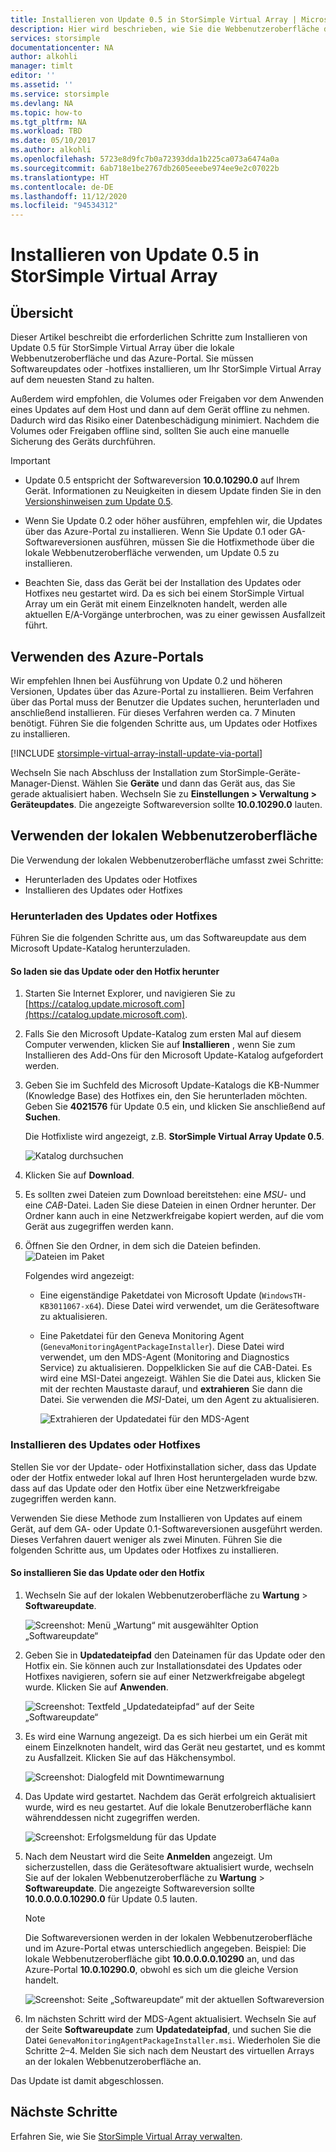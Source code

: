 ```yaml
---
title: Installieren von Update 0.5 in StorSimple Virtual Array | Microsoft-Dokumentation
description: Hier wird beschrieben, wie Sie die Webbenutzeroberfläche der StorSimple Virtual Array-Lösung verwenden, um Update 0.5 über das Azure-Portal und die Hotfixmethode anzuwenden.
services: storsimple
documentationcenter: NA
author: alkohli
manager: timlt
editor: ''
ms.assetid: ''
ms.service: storsimple
ms.devlang: NA
ms.topic: how-to
ms.tgt_pltfrm: NA
ms.workload: TBD
ms.date: 05/10/2017
ms.author: alkohli
ms.openlocfilehash: 5723e8d9fc7b0a72393dda1b225ca073a6474a0a
ms.sourcegitcommit: 6ab718e1be2767db2605eeebe974ee9e2c07022b
ms.translationtype: HT
ms.contentlocale: de-DE
ms.lasthandoff: 11/12/2020
ms.locfileid: "94534312"
---
```

# <a name="install-update-05-on-your-storsimple-virtual-array"></a>Installieren von Update 0.5 in StorSimple Virtual Array

## <a name="overview"></a>Übersicht

Dieser Artikel beschreibt die erforderlichen Schritte zum Installieren von Update 0.5 für StorSimple Virtual Array über die lokale Webbenutzeroberfläche und das Azure-Portal. Sie müssen Softwareupdates oder -hotfixes installieren, um Ihr StorSimple Virtual Array auf dem neuesten Stand zu halten.

Außerdem wird empfohlen, die Volumes oder Freigaben vor dem Anwenden eines Updates auf dem Host und dann auf dem Gerät offline zu nehmen. Dadurch wird das Risiko einer Datenbeschädigung minimiert. Nachdem die Volumes oder Freigaben offline sind, sollten Sie auch eine manuelle Sicherung des Geräts durchführen.

> [!IMPORTANT]
> - Update 0.5 entspricht der Softwareversion **10.0.10290.0** auf Ihrem Gerät. Informationen zu Neuigkeiten in diesem Update finden Sie in den [Versionshinweisen zum Update 0.5](storsimple-virtual-array-update-05-release-notes.md).
>
> - Wenn Sie Update 0.2 oder höher ausführen, empfehlen wir, die Updates über das Azure-Portal zu installieren. Wenn Sie Update 0.1 oder GA-Softwareversionen ausführen, müssen Sie die Hotfixmethode über die lokale Webbenutzeroberfläche verwenden, um Update 0.5 zu installieren.
>
> - Beachten Sie, dass das Gerät bei der Installation des Updates oder Hotfixes neu gestartet wird. Da es sich bei einem StorSimple Virtual Array um ein Gerät mit einem Einzelknoten handelt, werden alle aktuellen E/A-Vorgänge unterbrochen, was zu einer gewissen Ausfallzeit führt.

## <a name="use-the-azure-portal"></a>Verwenden des Azure-Portals

Wir empfehlen Ihnen bei Ausführung von Update 0.2 und höheren Versionen, Updates über das Azure-Portal zu installieren. Beim Verfahren über das Portal muss der Benutzer die Updates suchen, herunterladen und anschließend installieren. Für dieses Verfahren werden ca. 7 Minuten benötigt. Führen Sie die folgenden Schritte aus, um Updates oder Hotfixes zu installieren.

[!INCLUDE [storsimple-virtual-array-install-update-via-portal](../../includes/storsimple-virtual-array-install-update-via-portal-04.md)]

Wechseln Sie nach Abschluss der Installation zum StorSimple-Geräte-Manager-Dienst. Wählen Sie **Geräte** und dann das Gerät aus, das Sie gerade aktualisiert haben. Wechseln Sie zu **Einstellungen > Verwaltung > Geräteupdates**. Die angezeigte Softwareversion sollte **10.0.10290.0** lauten.

## <a name="use-the-local-web-ui"></a>Verwenden der lokalen Webbenutzeroberfläche

Die Verwendung der lokalen Webbenutzeroberfläche umfasst zwei Schritte:

* Herunterladen des Updates oder Hotfixes
* Installieren des Updates oder Hotfixes

### <a name="download-the-update-or-the-hotfix"></a>Herunterladen des Updates oder Hotfixes

Führen Sie die folgenden Schritte aus, um das Softwareupdate aus dem Microsoft Update-Katalog herunterzuladen.

#### <a name="to-download-the-update-or-the-hotfix"></a>So laden sie das Update oder den Hotfix herunter

1. Starten Sie Internet Explorer, und navigieren Sie zu [https://catalog.update.microsoft.com](https://catalog.update.microsoft.com).

2. Falls Sie den Microsoft Update-Katalog zum ersten Mal auf diesem Computer verwenden, klicken Sie auf **Installieren** , wenn Sie zum Installieren des Add-Ons für den Microsoft Update-Katalog aufgefordert werden.

3. Geben Sie im Suchfeld des Microsoft Update-Katalogs die KB-Nummer (Knowledge Base) des Hotfixes ein, den Sie herunterladen möchten. Geben Sie **4021576** für Update 0.5 ein, und klicken Sie anschließend auf **Suchen**.
   
    Die Hotfixliste wird angezeigt, z.B. **StorSimple Virtual Array Update 0.5**.
   
    ![Katalog durchsuchen](./media/storsimple-virtual-array-install-update-05/download1.png)

4. Klicken Sie auf **Download**. 

5. Es sollten zwei Dateien zum Download bereitstehen: eine *MSU*- und eine *CAB*-Datei. Laden Sie diese Dateien in einen Ordner herunter. Der Ordner kann auch in eine Netzwerkfreigabe kopiert werden, auf die vom Gerät aus zugegriffen werden kann.

6. Öffnen Sie den Ordner, in dem sich die Dateien befinden.
    ![Dateien im Paket](./media/storsimple-virtual-array-install-update-05/update05folder.png)

    Folgendes wird angezeigt:
    -  Eine eigenständige Paketdatei von Microsoft Update (`WindowsTH-KB3011067-x64`). Diese Datei wird verwendet, um die Gerätesoftware zu aktualisieren.
    - Eine Paketdatei für den Geneva Monitoring Agent (`GenevaMonitoringAgentPackageInstaller`). Diese Datei wird verwendet, um den MDS-Agent (Monitoring and Diagnostics Service) zu aktualisieren. Doppelklicken Sie auf die CAB-Datei. Es wird eine MSI-Datei angezeigt. Wählen Sie die Datei aus, klicken Sie mit der rechten Maustaste darauf, und **extrahieren** Sie dann die Datei. Sie verwenden die _MSI_-Datei, um den Agent zu aktualisieren.

        ![Extrahieren der Updatedatei für den MDS-Agent](./media/storsimple-virtual-array-install-update-05/extract-geneva-monitoring-agent-installer.png)
        
    

### <a name="install-the-update-or-the-hotfix"></a>Installieren des Updates oder Hotfixes

Stellen Sie vor der Update- oder Hotfixinstallation sicher, dass das Update oder der Hotfix entweder lokal auf Ihren Host heruntergeladen wurde bzw. dass auf das Update oder den Hotfix über eine Netzwerkfreigabe zugegriffen werden kann.

Verwenden Sie diese Methode zum Installieren von Updates auf einem Gerät, auf dem GA- oder Update 0.1-Softwareversionen ausgeführt werden. Dieses Verfahren dauert weniger als zwei Minuten. Führen Sie die folgenden Schritte aus, um Updates oder Hotfixes zu installieren.

#### <a name="to-install-the-update-or-the-hotfix"></a>So installieren Sie das Update oder den Hotfix

1. Wechseln Sie auf der lokalen Webbenutzeroberfläche zu **Wartung** > **Softwareupdate**.
   
    ![Screenshot: Menü „Wartung“ mit ausgewählter Option „Softwareupdate“](./media/storsimple-virtual-array-install-update-05/update1m.png)

2. Geben Sie in **Updatedateipfad** den Dateinamen für das Update oder den Hotfix ein. Sie können auch zur Installationsdatei des Updates oder Hotfixes navigieren, sofern sie auf einer Netzwerkfreigabe abgelegt wurde. Klicken Sie auf **Anwenden**.
   
    ![Screenshot: Textfeld „Updatedateipfad“ auf der Seite „Softwareupdate“](./media/storsimple-virtual-array-install-update-05/update2m.png)

3. Es wird eine Warnung angezeigt. Da es sich hierbei um ein Gerät mit einem Einzelknoten handelt, wird das Gerät neu gestartet, und es kommt zu Ausfallzeit. Klicken Sie auf das Häkchensymbol.
   
   ![Screenshot: Dialogfeld mit Downtimewarnung](./media/storsimple-virtual-array-install-update-05/update3m.png)

4. Das Update wird gestartet. Nachdem das Gerät erfolgreich aktualisiert wurde, wird es neu gestartet. Auf die lokale Benutzeroberfläche kann währenddessen nicht zugegriffen werden.
   
    ![Screenshot: Erfolgsmeldung für das Update](./media/storsimple-virtual-array-install-update-05/update5m.png)

5. Nach dem Neustart wird die Seite **Anmelden** angezeigt. Um sicherzustellen, dass die Gerätesoftware aktualisiert wurde, wechseln Sie auf der lokalen Webbenutzeroberfläche zu **Wartung** >  **Softwareupdate**. Die angezeigte Softwareversion sollte **10.0.0.0.0.10290.0** für Update 0.5 lauten.
   
   > [!NOTE]
   > Die Softwareversionen werden in der lokalen Webbenutzeroberfläche und im Azure-Portal etwas unterschiedlich angegeben. Beispiel: Die lokale Webbenutzeroberfläche gibt **10.0.0.0.0.10290** an, und das Azure-Portal **10.0.10290.0**, obwohl es sich um die gleiche Version handelt.
   
    ![Screenshot: Seite „Softwareupdate“ mit der aktuellen Softwareversion](./media/storsimple-virtual-array-install-update-05/update6m.png)

6. Im nächsten Schritt wird der MDS-Agent aktualisiert. Wechseln Sie auf der Seite **Softwareupdate** zum **Updatedateipfad**, und suchen Sie die Datei `GenevaMonitoringAgentPackageInstaller.msi`. Wiederholen Sie die Schritte 2–4. Melden Sie sich nach dem Neustart des virtuellen Arrays an der lokalen Webbenutzeroberfläche an.

Das Update ist damit abgeschlossen.

## <a name="next-steps"></a>Nächste Schritte

Erfahren Sie, wie Sie [StorSimple Virtual Array verwalten](storsimple-ova-web-ui-admin.md).


